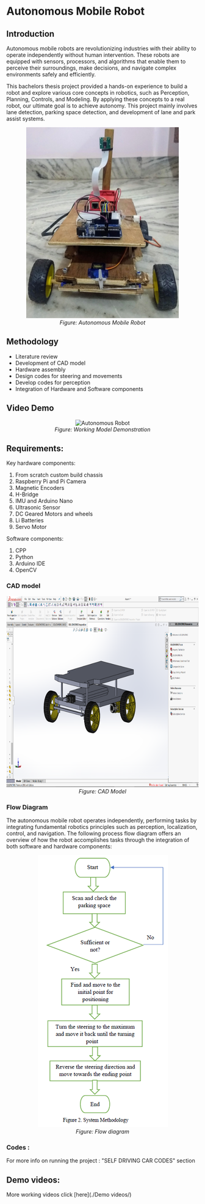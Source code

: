 # Autonomous Mobile Robot

## Introduction

Autonomous mobile robots are revolutionizing industries with their ability to operate independently without human intervention. These robots are equipped with sensors, processors, and algorithms that enable them to perceive their surroundings, make decisions, and navigate complex environments safely and efficiently.

This bachelors thesis project provided a hands-on experience to build a robot and explore various core concepts in robotics, such as Perception, Planning, Controls, and Modeling. By applying these concepts to a real robot, our ultimate goal is to achieve autonomy. This project mainly involves lane detection, parking space detection, and development of lane and park assist systems.

<p align="center">
  <img src="Prototype images/AMR_view.jpg" alt="Autonomous Robot" width="400" height="500"><br>
  <em>Figure: Autonomous Mobile Robot</em>
</p>

## Methodology
- Literature review
- Development of CAD model
- Hardware assembly
- Design codes for steering and movements
- Develop codes for perception
- Integration of Hardware and Software components


## Video Demo

<p align="center">
  <img src="./Demo videos/demo.gif" alt="Autonomous Robot" width="400" height="500"><br>
  <em>Figure: Working Model Demonstration</em>
</p>

## Requirements:
Key hardware components:

1. From scratch custom build chassis
2. Raspberry Pi and Pi Camera
3. Magnetic Encoders
4. H-Bridge
5. IMU and Arduino Nano
6. Ultrasonic Sensor
7. DC Geared Motors and wheels
8. Li Batteries
9. Servo Motor

Software components:
1. CPP
2. Python
3. Arduino IDE
4. OpenCV

### CAD model

<p align="center">
  <img src="./CAD models/isometricview.png" alt="CAD Model" width="700" height="500"><br>
  <em>Figure: CAD Model</em>
</p>

### Flow Diagram
The autonomous mobile robot operates independently, performing tasks by integrating fundamental robotics principles such as perception, localization, control, and navigation. The following process flow diagram offers an overview of how the robot accomplishes tasks through the integration of both software and hardware components:

<p align="center">
  <img src="Flow_diagram1.png" alt="Flow Diagram" ><br>
  <em>Figure: Flow diagram</em>
</p>


### Codes : 
For more info on running the project : "SELF DRIVING CAR CODES" section

## Demo videos:
More working videos click [here](./Demo videos/) 

